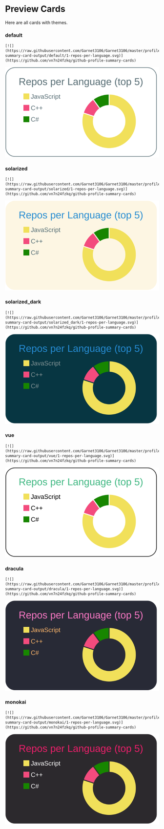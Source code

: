 
# Preview Cards

Here are all cards with themes.


### default


```
[![](https://raw.githubusercontent.com/Garnet3106/Garnet3106/master/profile-summary-card-output/default/1-repos-per-language.svg)](https://github.com/vn7n24fzkq/github-profile-summary-cards)
```
![](https://raw.githubusercontent.com/Garnet3106/Garnet3106/master/profile-summary-card-output/default/1-repos-per-language.svg)


### solarized


```
[![](https://raw.githubusercontent.com/Garnet3106/Garnet3106/master/profile-summary-card-output/solarized/1-repos-per-language.svg)](https://github.com/vn7n24fzkq/github-profile-summary-cards)
```
![](https://raw.githubusercontent.com/Garnet3106/Garnet3106/master/profile-summary-card-output/solarized/1-repos-per-language.svg)


### solarized_dark


```
[![](https://raw.githubusercontent.com/Garnet3106/Garnet3106/master/profile-summary-card-output/solarized_dark/1-repos-per-language.svg)](https://github.com/vn7n24fzkq/github-profile-summary-cards)
```
![](https://raw.githubusercontent.com/Garnet3106/Garnet3106/master/profile-summary-card-output/solarized_dark/1-repos-per-language.svg)


### vue


```
[![](https://raw.githubusercontent.com/Garnet3106/Garnet3106/master/profile-summary-card-output/vue/1-repos-per-language.svg)](https://github.com/vn7n24fzkq/github-profile-summary-cards)
```
![](https://raw.githubusercontent.com/Garnet3106/Garnet3106/master/profile-summary-card-output/vue/1-repos-per-language.svg)


### dracula


```
[![](https://raw.githubusercontent.com/Garnet3106/Garnet3106/master/profile-summary-card-output/dracula/1-repos-per-language.svg)](https://github.com/vn7n24fzkq/github-profile-summary-cards)
```
![](https://raw.githubusercontent.com/Garnet3106/Garnet3106/master/profile-summary-card-output/dracula/1-repos-per-language.svg)


### monokai


```
[![](https://raw.githubusercontent.com/Garnet3106/Garnet3106/master/profile-summary-card-output/monokai/1-repos-per-language.svg)](https://github.com/vn7n24fzkq/github-profile-summary-cards)
```
![](https://raw.githubusercontent.com/Garnet3106/Garnet3106/master/profile-summary-card-output/monokai/1-repos-per-language.svg)


